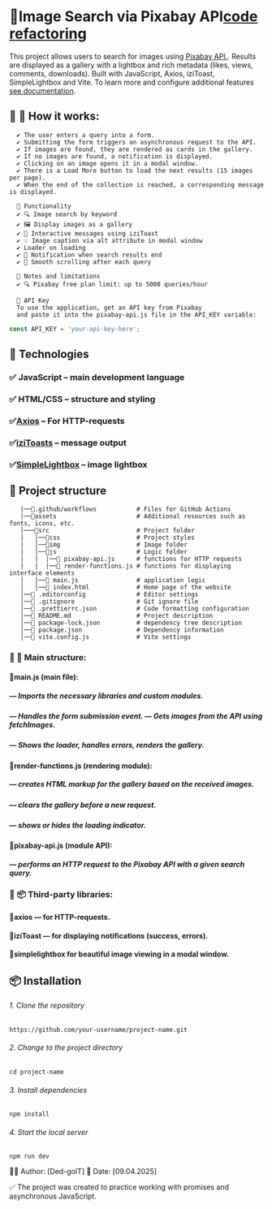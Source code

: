 # 🎴Image Search via Pixabay API[code refactoring](https://github.com/Ded-Goit/goit-js-hw-11)

This project allows users to search for images using
[Pixabay API.](https://pixabay.com/api/docs/). Results are displayed as a
gallery with a lightbox and rich metadata (likes, views, comments, downloads).
Built with JavaScript, Axios, iziToast, SimpleLightbox and Vite. To learn more
and configure additional features [see documentation](https://vitejs.dev/).

## 🔷 🔧 How it works:

      ✔ The user enters a query into a form.
      ✔ Submitting the form triggers an asynchronous request to the API.
      ✔ If images are found, they are rendered as cards in the gallery.
      ✔ If no images are found, a notification is displayed.
      ✔ Clicking on an image opens it in a modal window.
      ✔ There is a Load More button to load the next results (15 images per page).
      ✔ When the end of the collection is reached, a corresponding message is displayed.

      📌 Functionality
      ✔ 🔍 Image search by keyword
      ✔ 🖼 Display images as a gallery
      ✔ 💬 Interactive messages using iziToast
      ✔ 💡 Image caption via alt attribute in modal window
      ✔ Loader on loading
      ✔ 🔔 Notification when search results end
      ✔ 📱 Smooth scrolling after each query

      🧪 Notes and limitations
      ✔ 🔍 Pixabay free plan limit: up to 5000 queries/hour

      🔑 API Key
      To use the application, get an API key from Pixabay
      and paste it into the pixabay-api.js file in the API_KEY variable:

```js
const API_KEY = 'your-api-key-here';
```

## 🔧 Technologies

### ✅ JavaScript – main development language

### ✅ HTML/CSS – structure and styling

### ✅[Axios](https://axios-http.com/) – For HTTP-requests

### ✅[iziToasts](https://github.com/marcelodolza/iziToast/) – message output

### ✅[SimpleLightbox](https://github.com/andreknieriem/simplelightbox/) – image lightbox

## 📂 Project structure

       |──📁.github/workflows           # Files for GitHub Actions
       |──📁assets                      # Additional resources such as fonts, icons, etc.
       │───📁src                        # Project folder
       |   │──📁css                     # Project styles
       |   │──📁img                     # Image folder
       |   │──📁js                      # Logic folder
       |   |  |──📄 pixabay-api.js      # functions for HTTP requests
       |   |  |──📄 render-functions.js # functions for displaying interface elements
       │   │──📄 main.js                # application logic
       │   │──📄 index.html             # Home page of the website
       │──📄 .editorconfig              # Editor settings
       │──📄 .gitignore                 # Git ignore file
       │──📄 .prettierrc.json           # Code formatting configuration
       │──📄 README.md                  # Project description
       │──📄 package-lock.json          # dependency tree description
       │──📄 package.json               # Dependency information
       │──📄 vite.config.js             # Vite settings

### 🔷 📁 Main structure:

#### 🔹main.js (main file):

##### — Imports the necessary libraries and custom modules.

##### — Handles the form submission event. — Gets images from the API using fetchImages.

##### — Shows the loader, handles errors, renders the gallery.

#### 🔹render-functions.js (rendering module):

##### — creates HTML markup for the gallery based on the received images.

##### — clears the gallery before a new request.

##### — shows or hides the loading indicator.

#### 🔹pixabay-api.js (module API):

##### — performs an HTTP request to the Pixabay API with a given search query.

### 🔷 📦 Third-party libraries:

#### 🔹axios — for HTTP-requests.

#### 🔹iziToast — for displaying notifications (success, errors).

#### 🔹simplelightbox for beautiful image viewing in a modal window.

## 📦 Installation

###### 1. Clone the repository

`https://github.com/your-username/project-name.git`

###### 2. Change to the project directory

`cd project-name`

###### 3. Install dependencies

`npm install`

###### 4. Start the local server

`npm run dev`

👨‍💻 Author: [Ded-goIT] 📅 Date: [09.04.2025]

✅ The project was created to practice working with promises and asynchronous
JavaScript.
